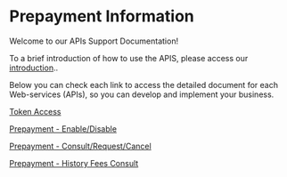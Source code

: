 
# Prepayment Information

Welcome to our APIs Support Documentation!

To a brief introduction of how to use the APIS, please access our [introduction](?path=docs/english/banworks/APIs-Introduction.md)..

Below you can check each link to access the detailed document for each Web-services (APIs), so you can develop and implement your business.


[Token Access](?path=docs/english/banworks/TokenGenerationforWeb-services.md)
      
[Prepayment - Enable/Disable](../api/?type=post&path=/bwa/wsm/fundingtools/prepayFlag/updatePrepayFlag/)

[Prepayment - Consult/Request/Cancel](../api/?type=get&path=/bwa/antecipacao-automatica/v1/antecipacao/)

[Prepayment - History Fees Consult](../api/?type=get&path=/bwa/taxa-antecipacao/v1/consulta)

